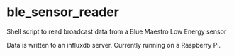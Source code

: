 # ble_sensor_reader
Shell script to read broadcast data from a Blue Maestro Low Energy sensor

Data is written to an influxdb server. Currently running on a Raspberry Pi. 
